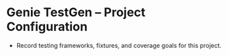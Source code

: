 # Genie TestGen – Project Configuration
- Record testing frameworks, fixtures, and coverage goals for this project.
